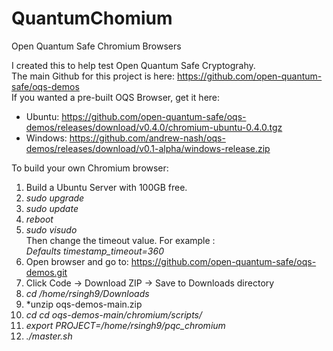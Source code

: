# QuantumChomium
Open Quantum Safe Chromium Browsers

I created this to help test Open Quantum Safe Cryptograhy.
<br>The main Github for this project is here: https://github.com/open-quantum-safe/oqs-demos
<br>If you wanted a pre-built OQS Browser, get it here:
- Ubuntu: https://github.com/open-quantum-safe/oqs-demos/releases/download/v0.4.0/chromium-ubuntu-0.4.0.tgz
- Windows: https://github.com/andrew-nash/oqs-demos/releases/download/v0.1-alpha/windows-release.zip

To build your own Chromium browser:
1. Build a Ubuntu Server with 100GB free.
2. *sudo upgrade*
3. *sudo update*
4. *reboot*
5. *sudo visudo*
<br>Then change the timeout value. For example :
<br> *Defaults timestamp_timeout=360*
6. Open browser and go to: https://github.com/open-quantum-safe/oqs-demos.git
7. Click Code -> Download ZIP -> Save to Downloads directory
8. *cd /home/rsingh9/Downloads*
9. *unzip oqs-demos-main.zip
10. *cd cd oqs-demos-main/chromium/scripts/*
11. *export PROJECT=/home/rsingh9/pqc_chromium*
12. *./master.sh*
